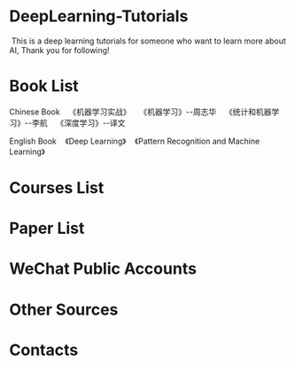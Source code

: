 # DeepLearning-Tutorials
  This is a deep learning tutorials for someone who want to learn more about AI, Thank you for following!
  
# Book List
  Chinese Book
    《机器学习实战》
    《机器学习》--周志华
    《统计和机器学习》--李航
    《深度学习》--译文
    
  English Book
    《Deep Learning》
    《Pattern Recognition and Machine Learning》
    
# Courses List

# Paper List

# WeChat Public Accounts

# Other Sources

# Contacts
